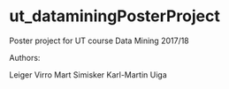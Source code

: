 # ut_dataminingPosterProject
Poster project for UT course Data Mining 2017/18

Authors:

Leiger Virro
Mart Simisker
Karl-Martin Uiga




